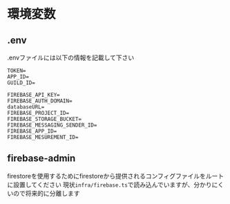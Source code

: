 # 環境変数
## .env
.envファイルには以下の情報を記載して下さい
```.env
TOKEN=
APP_ID=
GUILD_ID=

FIREBASE_API_KEY=
FIREBASE_AUTH_DOMAIN=
databaseURL=
FIREBASE_PROJECT_ID=
FIREBASE_STORAGE_BUCKET=
FIREBASE_MESSAGING_SENDER_ID=
FIREBASE_APP_ID=
FIREBASE_MESUREMENT_ID=
```

## firebase-admin
firestoreを使用するためにfirestoreから提供されるコンフィグファイルをルートに設置してください
現状`infra/firebase.ts`で読み込んでいますが、分かりにくいので将来的に分離します

